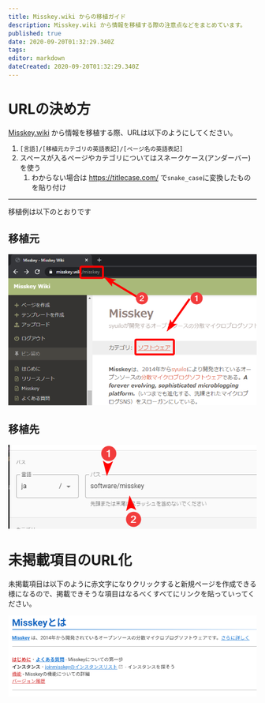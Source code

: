 ```yaml
---
title: Misskey.wiki からの移植ガイド
description: Misskey.wiki から情報を移植する際の注意点などをまとめています。
published: true
date: 2020-09-20T01:32:29.340Z
tags: 
editor: markdown
dateCreated: 2020-09-20T01:32:29.340Z
---
```


# URLの決め方
[Misskey.wiki](https://misskey.wiki/) から情報を移植する際、URLは以下のようにしてください。


1. `[言語]/[移植元カテゴリの英語表記]/[ページ名の英語表記]`
2. スペースが入るページやカテゴリについてはスネークケース(アンダーバー)を使う
	1. わからない場合は https://titlecase.com/ で`snake_case`に変換したものを貼り付け

---

移植例は以下のとおりです

## 移植元
![transplantation_guide_1.png](/wiki_guide/transplantation_guide_1.png)

## 移植先
![transplantation_guide_2.png](/wiki_guide/transplantation_guide_2.png)


# 未掲載項目のURL化
未掲載項目は以下のように赤文字になりクリックすると新規ページを作成できる様になるので、掲載できそうな項目はなるべくすべてにリンクを貼っていってください。

![transplantation_guide_3.png](/wiki_guide/transplantation_guide_3.png)
